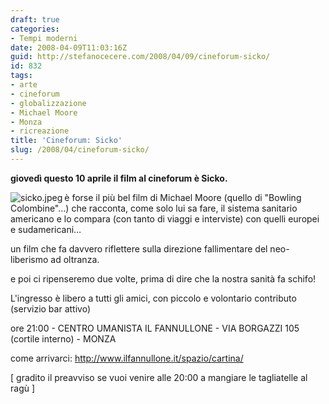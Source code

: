 ```yaml
---
draft: true
categories:
- Tempi moderni
date: 2008-04-09T11:03:16Z
guid: http://stefanocecere.com/2008/04/09/cineforum-sicko/
id: 832
tags:
- arte
- cineforum
- globalizzazione
- Michael Moore
- Monza
- ricreazione
title: 'Cineforum: Sicko'
slug: /2008/04/cineforum-sicko/
---
```


**giovedì questo 10 aprile il film al cineforum è Sicko.**

<img src='http://stefanocecere.com/wp-content/uploads/sites/3/2008/04/sicko.jpeg' alt='sicko.jpeg' align="left" />è forse il più bel film di Michael Moore (quello di "Bowling Colombine"…) che racconta, come solo lui sa fare, il sistema sanitario americano e lo compara (con tanto di viaggi e interviste) con quelli europei e sudamericani…
  
un film che fa davvero riflettere sulla direzione fallimentare del neo-liberismo ad oltranza.
  
e poi ci ripenseremo due volte, prima di dire che la nostra sanità fa schifo!

L'ingresso è libero a tutti gli amici, con piccolo e volontario contributo (servizio bar attivo)
  
ore 21:00 - CENTRO UMANISTA IL FANNULLONE - VIA BORGAZZI 105 (cortile interno) - MONZA
  
come arrivarci: <http://www.ilfannullone.it/spazio/cartina/>

[ gradito il preavviso se vuoi venire alle 20:00 a mangiare le tagliatelle al ragù ]